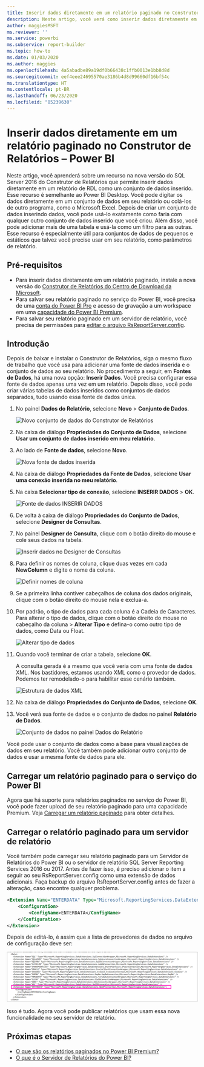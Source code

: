 ```yaml
---
title: Inserir dados diretamente em um relatório paginado no Construtor de Relatórios
description: Neste artigo, você verá como inserir dados diretamente em um relatório paginado no Construtor de Relatórios.
author: maggiesMSFT
ms.reviewer: ''
ms.service: powerbi
ms.subservice: report-builder
ms.topic: how-to
ms.date: 01/03/2020
ms.author: maggies
ms.openlocfilehash: 4a5abadbe89a19df0b66438c1ffb0013e1bb8d8d
ms.sourcegitcommit: eef4eee24695570ae3186b4d8d99660df16bf54c
ms.translationtype: HT
ms.contentlocale: pt-BR
ms.lasthandoff: 06/23/2020
ms.locfileid: "85239630"
---
```

# <a name="enter-data-directly-in-a-paginated-report-in-report-builder---power-bi"></a>Inserir dados diretamente em um relatório paginado no Construtor de Relatórios – Power BI

Neste artigo, você aprenderá sobre um recurso na nova versão do SQL Server 2016 do Construtor de Relatórios que permite inserir dados diretamente em um relatório de RDL como um conjunto de dados inserido.  Esse recurso é semelhante ao Power BI Desktop. Você pode digitar os dados diretamente em um conjunto de dados em seu relatório ou colá-los de outro programa, como o Microsoft Excel. Depois de criar um conjunto de dados inserindo dados, você pode usá-lo exatamente como faria com qualquer outro conjunto de dados inserido que você criou. Além disso, você pode adicionar mais de uma tabela e usá-la como um filtro para as outras. Esse recurso é especialmente útil para conjuntos de dados de pequenos e estáticos que talvez você precise usar em seu relatório, como parâmetros de relatório.
 
## <a name="prerequisites"></a>Pré-requisitos

- Para inserir dados diretamente em um relatório paginado, instale a nova versão do [Construtor de Relatórios do Centro de Download da Microsoft](https://www.microsoft.com/download/details.aspx?id=53613). 
- Para salvar seu relatório paginado no serviço do Power BI, você precisa de uma [conta do Power BI Pro](../fundamentals/service-self-service-signup-for-power-bi.md) e acesso de gravação a um workspace em uma [capacidade do Power BI Premium](../admin/service-premium-what-is.md).
- Para salvar seu relatório paginado em um servidor de relatório, você precisa de permissões para [editar o arquivo RsReportServer.config](#upload-the-paginated-report-to-a-report-server).

## <a name="get-started"></a>Introdução

Depois de baixar e instalar o Construtor de Relatórios, siga o mesmo fluxo de trabalho que você usa para adicionar uma fonte de dados inserida e o conjunto de dados ao seu relatório. No procedimento a seguir, em **Fontes de Dados**, há uma nova opção: **Inserir Dados**.  Você precisa configurar essa fonte de dados apenas uma vez em um relatório. Depois disso, você pode criar várias tabelas de dados inseridos como conjuntos de dados separados, tudo usando essa fonte de dados única.

1. No painel **Dados do Relatório**, selecione **Novo** > **Conjunto de Dados**.

    ![Novo conjunto de dados do Construtor de Relatórios](media/paginated-reports-enter-data/paginated-new-dataset.png)

1. Na caixa de diálogo **Propriedades do Conjunto de Dados**, selecione **Usar um conjunto de dados inserido em meu relatório**.

1. Ao lado de **Fonte de dados**, selecione **Novo**.

    ![Nova fonte de dados inserida](media/paginated-reports-enter-data/paginated-new-data-source.png)

1. Na caixa de diálogo **Propriedades da Fonte de Dados**, selecione **Usar uma conexão inserida no meu relatório**.
2. Na caixa **Selecionar tipo de conexão**, selecione **INSERIR DADOS** > **OK**.

    ![Fonte de dados INSERIR DADOS](media/paginated-reports-enter-data/paginated-data-source-properties-enter-data.png)

1. De volta à caixa de diálogo **Propriedades do Conjunto de Dados**, selecione **Designer de Consultas**.
2. No painel **Designer de Consulta**, clique com o botão direito do mouse e cole seus dados na tabela.

    ![Inserir dados no Designer de Consultas](media/paginated-reports-enter-data/paginated-enter-data.png)

1. Para definir os nomes de coluna, clique duas vezes em cada **NewColumn** e digite o nome da coluna.

    ![Definir nomes de coluna](media/paginated-reports-enter-data/paginated-column-name.png)

1. Se a primeira linha contiver cabeçalhos de coluna dos dados originais, clique com o botão direito do mouse nela e exclua-a.
    
9. Por padrão, o tipo de dados para cada coluna é a Cadeia de Caracteres. Para alterar o tipo de dados, clique com o botão direito do mouse no cabeçalho da coluna > **Alterar Tipo** e defina-o como outro tipo de dados, como Data ou Float.

    ![Alterar tipo de dados](media/paginated-reports-enter-data/paginated-data-type.png)

1. Quando você terminar de criar a tabela, selecione **OK**.  

    A consulta gerada é a mesmo que você veria com uma fonte de dados XML. Nos bastidores, estamos usando XML como o provedor de dados.  Podemos ter remodelado-o para habilitar esse cenário também.

    ![Estrutura de dados XML](media/paginated-reports-enter-data/paginated-xml-data.png)

12. Na caixa de diálogo **Propriedades do Conjunto de Dados**, selecione **OK**.

13. Você verá sua fonte de dados e o conjunto de dados no painel **Relatório de Dados**.

    ![Conjunto de dados no painel Dados do Relatório](media/paginated-reports-enter-data/paginated-report-data-pane.png)

Você pode usar o conjunto de dados como a base para visualizações de dados em seu relatório. Você também pode adicionar outro conjunto de dados e usar a mesma fonte de dados para ele.

## <a name="upload-the-paginated-report-to-the-power-bi-service"></a>Carregar um relatório paginado para o serviço do Power BI

Agora que há suporte para relatórios paginados no serviço do Power BI, você pode fazer upload de seu relatório paginado para uma capacidade Premium. Veja [Carregar um relatório paginado](paginated-reports-save-to-power-bi-service.md) para obter detalhes.

## <a name="upload-the-paginated-report-to-a-report-server"></a>Carregar o relatório paginado para um servidor de relatório

Você também pode carregar seu relatório paginado para um Servidor de Relatórios do Power BI ou o servidor de relatório SQL Server Reporting Services 2016 ou 2017. Antes de fazer isso, é preciso adicionar o item a seguir ao seu RsReportServer.config como uma extensão de dados adicionais. Faça backup do arquivo RsReportServer.config antes de fazer a alteração, caso encontre qualquer problema.

```xml
<Extension Name="ENTERDATA" Type="Microsoft.ReportingServices.DataExtensions.XmlDPConnection,Microsoft.ReportingServices.DataExtensions">
    <Configuration>
        <ConfigName>ENTERDATA</ConfigName>
    </Configuration>
</Extension>
```

Depois de editá-lo, é assim que a lista de provedores de dados no arquivo de configuração deve ser:

![Arquivo de configuração RsReportServer](media/paginated-reports-enter-data/paginated-rsreportserver-config-file.png)

Isso é tudo. Agora você pode publicar relatórios que usam essa nova funcionalidade no seu servidor de relatório.

## <a name="next-steps"></a>Próximas etapas

- [O que são os relatórios paginados no Power BI Premium?](paginated-reports-report-builder-power-bi.md)
- [O que é o Servidor de Relatórios do Power BI?](../report-server/get-started.md)

